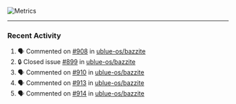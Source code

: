 ![Metrics](https://metrics.lecoq.io/KyleGospo?template=classic&base=header%2C%20activity%2C%20community%2C%20repositories%2C%20metadata&base.indepth=false&base.hireable=false&base.skip=false&config.timezone=America%2FLos_Angeles)

---
### Recent Activity
<!--START_SECTION:activity-->
1. 🗣 Commented on [#908](https://github.com/ublue-os/bazzite/pull/908#issuecomment-2020804819) in [ublue-os/bazzite](https://github.com/ublue-os/bazzite)
2. 🔒 Closed issue [#899](https://github.com/ublue-os/bazzite/issues/899) in [ublue-os/bazzite](https://github.com/ublue-os/bazzite)
3. 🗣 Commented on [#910](https://github.com/ublue-os/bazzite/issues/910#issuecomment-2019207172) in [ublue-os/bazzite](https://github.com/ublue-os/bazzite)
4. 🗣 Commented on [#913](https://github.com/ublue-os/bazzite/issues/913#issuecomment-2019203099) in [ublue-os/bazzite](https://github.com/ublue-os/bazzite)
5. 🗣 Commented on [#914](https://github.com/ublue-os/bazzite/issues/914#issuecomment-2019202650) in [ublue-os/bazzite](https://github.com/ublue-os/bazzite)
<!--END_SECTION:activity-->
